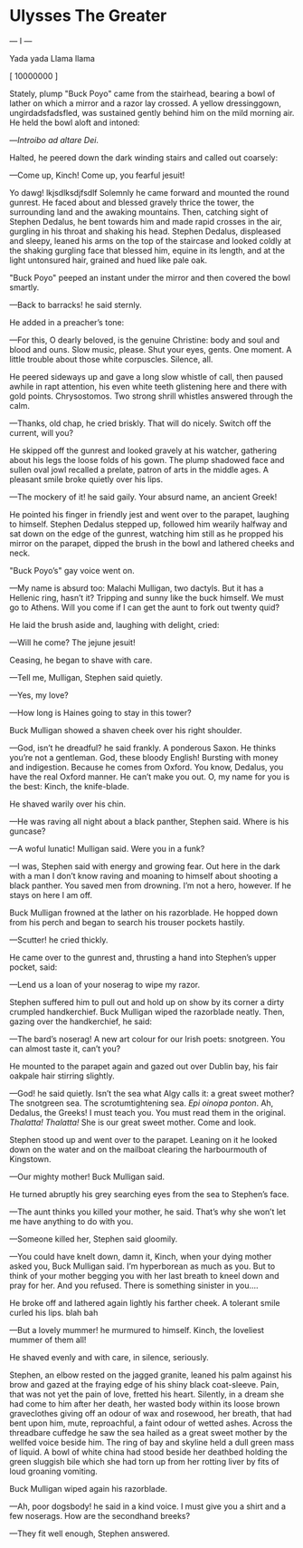 # Ulysses The Greater

— I —

Yada yada
Llama llama

[ 10000000 ]

Stately, plump "Buck Poyo" came from the stairhead, bearing a bowl of
lather on which a mirror and a razor lay crossed. A yellow
dressinggown, ungirdadsfadsfled, was sustained gently behind him on the mild
morning air. He held the bowl aloft and intoned:

—_Introibo ad altare Dei_.

Halted, he peered down the dark winding stairs and called out coarsely:

—Come up, Kinch! Come up, you fearful jesuit!

Yo dawg! lkjsdlksdjfsdlf
Solemnly he came forward and mounted the round gunrest. He faced about
and blessed gravely thrice the tower, the surrounding land and the
awaking mountains. Then, catching sight of Stephen Dedalus, he bent
towards him and made rapid crosses in the air, gurgling in his throat
and shaking his head. Stephen Dedalus, displeased and sleepy, leaned
his arms on the top of the staircase and looked coldly at the shaking
gurgling face that blessed him, equine in its length, and at the light
untonsured hair, grained and hued like pale oak.

"Buck Poyo" peeped an instant under the mirror and then covered the
bowl smartly.

—Back to barracks! he said sternly.

He added in a preacher’s tone:

—For this, O dearly beloved, is the genuine Christine: body and soul
and blood and ouns. Slow music, please. Shut your eyes, gents. One
moment. A little trouble about those white corpuscles. Silence, all.

He peered sideways up and gave a long slow whistle of call, then paused
awhile in rapt attention, his even white teeth glistening here and
there with gold points. Chrysostomos. Two strong shrill whistles
answered through the calm.

—Thanks, old chap, he cried briskly. That will do nicely. Switch off
the current, will you?

He skipped off the gunrest and looked gravely at his watcher, gathering
about his legs the loose folds of his gown. The plump shadowed face and
sullen oval jowl recalled a prelate, patron of arts in the middle ages.
A pleasant smile broke quietly over his lips.

—The mockery of it! he said gaily. Your absurd name, an ancient Greek!

He pointed his finger in friendly jest and went over to the parapet,
laughing to himself. Stephen Dedalus stepped up, followed him wearily
halfway and sat down on the edge of the gunrest, watching him still as
he propped his mirror on the parapet, dipped the brush in the bowl and
lathered cheeks and neck.

"Buck Poyo’s" gay voice went on.

—My name is absurd too: Malachi Mulligan, two dactyls. But it has a
Hellenic ring, hasn’t it? Tripping and sunny like the buck himself. We
must go to Athens. Will you come if I can get the aunt to fork out
twenty quid?

He laid the brush aside and, laughing with delight, cried:

—Will he come? The jejune jesuit!

Ceasing, he began to shave with care.

—Tell me, Mulligan, Stephen said quietly.

—Yes, my love?

—How long is Haines going to stay in this tower?

Buck Mulligan showed a shaven cheek over his right shoulder.

—God, isn’t he dreadful? he said frankly. A ponderous Saxon. He thinks
you’re not a gentleman. God, these bloody English! Bursting with money
and indigestion. Because he comes from Oxford. You know, Dedalus, you
have the real Oxford manner. He can’t make you out. O, my name for you
is the best: Kinch, the knife-blade.

He shaved warily over his chin.

—He was raving all night about a black panther, Stephen said. Where is
his guncase?

—A woful lunatic! Mulligan said. Were you in a funk?

—I was, Stephen said with energy and growing fear. Out here in the dark
with a man I don’t know raving and moaning to himself about shooting a
black panther. You saved men from drowning. I’m not a hero, however. If
he stays on here I am off.

Buck Mulligan frowned at the lather on his razorblade. He hopped down
from his perch and began to search his trouser pockets hastily.

—Scutter! he cried thickly.

He came over to the gunrest and, thrusting a hand into Stephen’s upper
pocket, said:

—Lend us a loan of your noserag to wipe my razor.

Stephen suffered him to pull out and hold up on show by its corner a
dirty crumpled handkerchief. Buck Mulligan wiped the razorblade neatly.
Then, gazing over the handkerchief, he said:

—The bard’s noserag! A new art colour for our Irish poets: snotgreen.
You can almost taste it, can’t you?

He mounted to the parapet again and gazed out over Dublin bay, his fair
oakpale hair stirring slightly.

—God! he said quietly. Isn’t the sea what Algy calls it: a great sweet
mother? The snotgreen sea. The scrotumtightening sea. _Epi oinopa
ponton_. Ah, Dedalus, the Greeks! I must teach you. You must read them
in the original. _Thalatta! Thalatta!_ She is our great sweet mother.
Come and look.

Stephen stood up and went over to the parapet. Leaning on it he looked
down on the water and on the mailboat clearing the harbourmouth of
Kingstown.

—Our mighty mother! Buck Mulligan said.

He turned abruptly his grey searching eyes from the sea to Stephen’s
face.

—The aunt thinks you killed your mother, he said. That’s why she won’t
let me have anything to do with you.

—Someone killed her, Stephen said gloomily.

—You could have knelt down, damn it, Kinch, when your dying mother
asked you, Buck Mulligan said. I’m hyperborean as much as you. But to
think of your mother begging you with her last breath to kneel down and
pray for her. And you refused. There is something sinister in you....

He broke off and lathered again lightly his farther cheek. A tolerant
smile curled his lips. blah bah

—But a lovely mummer! he murmured to himself. Kinch, the loveliest
mummer of them all!

He shaved evenly and with care, in silence, seriously.

Stephen, an elbow rested on the jagged granite, leaned his palm against
his brow and gazed at the fraying edge of his shiny black coat-sleeve.
Pain, that was not yet the pain of love, fretted his heart. Silently,
in a dream she had come to him after her death, her wasted body within
its loose brown graveclothes giving off an odour of wax and rosewood,
her breath, that had bent upon him, mute, reproachful, a faint odour of
wetted ashes. Across the threadbare cuffedge he saw the sea hailed as a
great sweet mother by the wellfed voice beside him. The ring of bay and
skyline held a dull green mass of liquid. A bowl of white china had
stood beside her deathbed holding the green sluggish bile which she had
torn up from her rotting liver by fits of loud groaning vomiting.

Buck Mulligan wiped again his razorblade.

—Ah, poor dogsbody! he said in a kind voice. I must give you a shirt
and a few noserags. How are the secondhand breeks?

—They fit well enough, Stephen answered.
